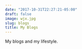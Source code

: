 ```yaml
---
date: "2017-10-31T22:27:21-05:00"
draft: false
image: wjx.jpg
slug: blogs
title: My Blogs
---
```


My blogs and my lifestyle.